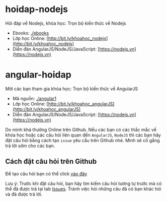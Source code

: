 # hoidap-nodejs
Hỏi đáp về Nodejs, khóa học: Trọn bộ kiến thức về Nodejs 

* Ebooks: [./ebooks](./ebooks)
* Lớp học Online: [http://bit.ly/khoahoc_nodejs](http://bit.ly/khoahoc_nodejs)
* Diễn đàn AngularJS/NodeJS/JavaScript: [https://nodejs.vn](https://nodejs.vn)

# angular-hoidap

Mời các bạn tham gia khóa học: Trọn bộ kiến thức về AngularJS

* Mã nguồn: [./angular1](./angular1)
* Lớp học Online: [http://bit.ly/khoahoc_angularJS](http://bit.ly/khoahoc_angularJS)
* Diễn đàn AngularJS/NodeJS/JavaScript: [https://nodejs.vn](https://nodejs.vn)

Do mình khá thường Online trên Github. Nếu các bạn có các thắc mắc về khóa học hoặc các câu hỏi liên quan đến `AngularJS`, `NodeJS` thì các bạn hãy đặt câu hỏi bằng cách tạo `issue` yêu cầu trên Github nhé. Mình sẽ cố gắng trả lời sớm cho các bạn.

## Cách đặt câu hỏi trên Github
Để tạo câu hỏi bạn có thể click [vào đây](https://github.com/Vunb/hoidap-nodejs/issues/new)

Lưu ý: Trước khi đặt câu hỏi, bạn hãy tìm kiếm câu hỏi tương tự trước mà có thể đã được trả tại tab [Issues](https://github.com/Vunb/hoidap-nodejs/issues). Tránh việc hỏi những câu đã có bạn khác hỏi và đã được trả lời.
